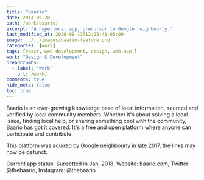 ```yaml
---
title: "Baario"
date: 2014-06-28
path: /work/baario/
excerpt: "A hyperlocal app, precursor to Google neighbourly."
last_modified_at: 2020-08-13T12:25:41-05:00
image: ../../images/baario-feature.png
categories: [work]
tags: [react, web development, design, web-app ]
work: "Design & Development"
breadcrumbs:
  - label: "Work"
    url: /work/
comments: true
hide_meta: false
toc: true
---
```


Baario is an ever-growing knowledge base of local information, sourced and verified by local community members. Whether it's about solving a local issue, finding local help, or sharing something cool with the community, Baario has got it covered. It's a free and open platform where anyone can participate and contribute.

This platform was aquired by Google neighbourly in late 2017, the links may now be defunct.

Current app status: Sunsetted in Jan, 2018.
Website: baario.com,
Twitter: @thebaario,
Instagram: @thebaario
